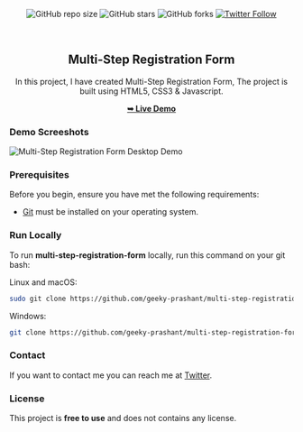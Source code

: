 <div align="center">
  
  ![GitHub repo size](https://img.shields.io/github/repo-size/geeky-prashant/multi-step-registration-form)
  ![GitHub stars](https://img.shields.io/github/stars/geeky-prashant/multi-step-registration-form)
  ![GitHub forks](https://img.shields.io/github/forks/geeky-prashant/multi-step-registration-form?style=social)
  [![Twitter Follow](https://img.shields.io/twitter/follow/geekyprashant?style=social)](https://twitter.com/intent/follow?screen_name=geekyprashant)
 
  <br />

  <h2 align="center">Multi-Step Registration Form</h2>

  In this project, I have created Multi-Step Registration Form, The project is built using HTML5, CSS3 & Javascript.

  <a href="https://geeky-prashant.github.io/multi-step-registration-form/"><strong>➥ Live Demo</strong></a>

</div>

### Demo Screeshots

![Multi-Step Registration Form Desktop Demo](./readme-images/Multi-Step-Registration-Form.png "Desktop Demo")

### Prerequisites

Before you begin, ensure you have met the following requirements:

* [Git](https://git-scm.com/downloads "Download Git") must be installed on your operating system.

### Run Locally

To run **multi-step-registration-form** locally, run this command on your git bash:

Linux and macOS:

```bash
sudo git clone https://github.com/geeky-prashant/multi-step-registration-form.git
```

Windows:

```bash
git clone https://github.com/geeky-prashant/multi-step-registration-form.git
```

### Contact

If you want to contact me you can reach me at [Twitter](https://www.twitter.com/geekyprashant).

### License

This project is **free to use** and does not contains any license.
